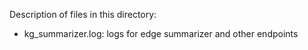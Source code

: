 Description of files in this directory:
- kg_summarizer.log: logs for edge summarizer and other endpoints